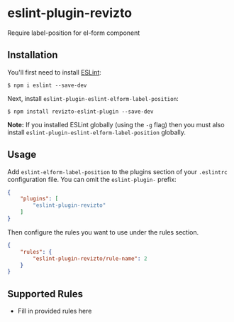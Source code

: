 # eslint-plugin-revizto

Require label-position for el-form component

## Installation

You'll first need to install [ESLint](http://eslint.org):

```
$ npm i eslint --save-dev
```

Next, install `eslint-plugin-eslint-elform-label-position`:

```
$ npm install revizto-eslint-plugin --save-dev
```

**Note:** If you installed ESLint globally (using the `-g` flag) then you must also install `eslint-plugin-eslint-elform-label-position` globally.

## Usage

Add `eslint-elform-label-position` to the plugins section of your `.eslintrc` configuration file. You can omit the `eslint-plugin-` prefix:

```json
{
    "plugins": [
        "eslint-plugin-revizto"
    ]
}
```


Then configure the rules you want to use under the rules section.

```json
{
    "rules": {
        "eslint-plugin-revizto/rule-name": 2
    }
}
```

## Supported Rules

* Fill in provided rules here





